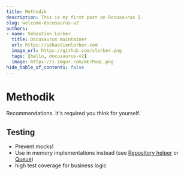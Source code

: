 ```yaml
---
title: Methodik
description: This is my first post on Docusaurus 2.
slug: welcome-docusaurus-v2
authors:
- name: Sébastien Lorber
  title: Docusaurus maintainer
  url: https://sebastienlorber.com
  image_url: https://github.com/slorber.png
  tags: [hello, docusaurus-v2]
  image: https://i.imgur.com/mErPwqL.png
hide_table_of_contents: false
---
```


# Methodik
Recommendations. It's required you think for yourself.

## Testing
* Prevent mocks!
* Use in memory implementations instead (see [Repository helper](/docs/basics/testing#unit-testing) or [Queue](/docs/basics/jobs#testing))
* high test coverage for business logic
